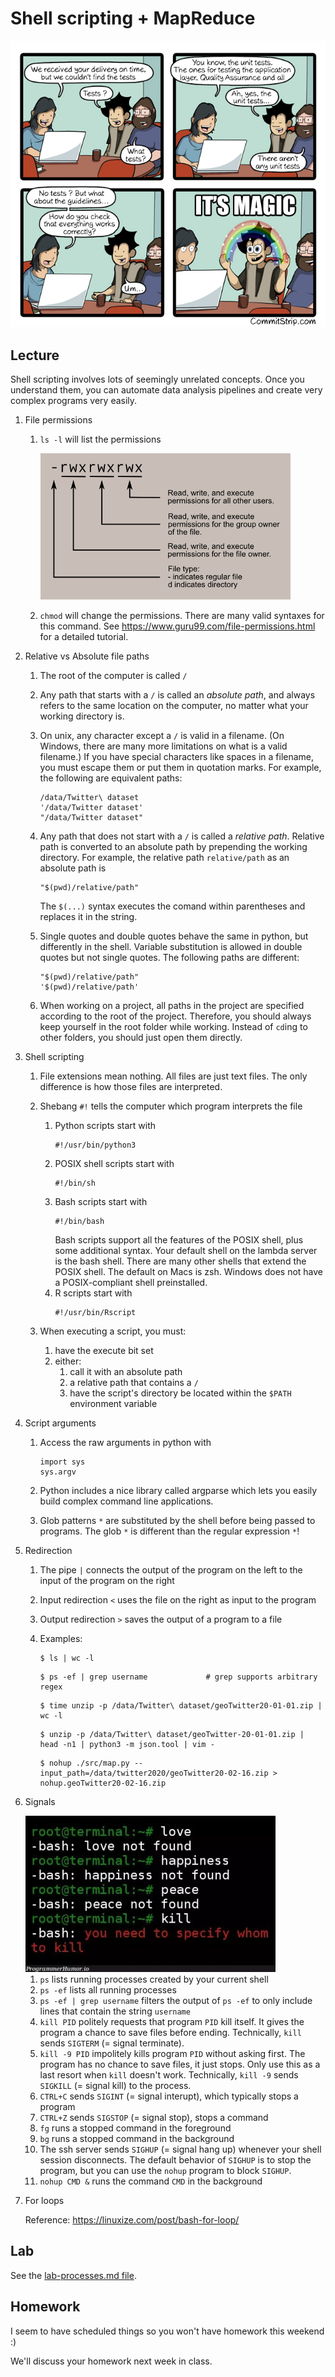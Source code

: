 # Shell scripting + MapReduce

<center>
<img src=Strip-Ou-sont-les-tests-unitaires-english650-final.jpg />
</center>

## Lecture

Shell scripting involves lots of seemingly unrelated concepts.
Once you understand them, you can automate data analysis pipelines and create very complex programs very easily.

1. File permissions
    
    1. `ls -l` will list the permissions

        <img src=file_permissions.png width=400px />

    1. `chmod` will change the permissions.
       There are many valid syntaxes for this command.
       See https://www.guru99.com/file-permissions.html for a detailed tutorial.

1. Relative vs Absolute file paths

    1. The root of the computer is called `/`

    1. Any path that starts with a `/` is called an *absolute path*,
       and always refers to the same location on the computer,
       no matter what your working directory is.

    1. On unix, any character except a `/` is valid in a filename.
       (On Windows, there are many more limitations on what is a valid filename.)
       If you have special characters like spaces in a filename, you must escape them or put them in quotation marks.
       For example, the following are equivalent paths:
       ```
       /data/Twitter\ dataset
       '/data/Twitter dataset'
       "/data/Twitter dataset"
       ```

    1. Any path that does not start with a `/` is called a *relative path*.
       Relative path is converted to an absolute path by prepending the working directory.
       For example, the relative path `relative/path` as an absolute path is
       ```
       "$(pwd)/relative/path"
       ```
       The `$(...)` syntax executes the comand within parentheses and replaces it in the string.

    1. Single quotes and double quotes behave the same in python, but differently in the shell.
       Variable substitution is allowed in double quotes but not single quotes.
       The following paths are different:
       ```
       "$(pwd)/relative/path"
       '$(pwd)/relative/path'
       ```

    1. When working on a project, all paths in the project are specified according to the root of the project.
       Therefore, you should always keep yourself in the root folder while working.
       Instead of `cd`ing to other folders, you should just open them directly.

1. Shell scripting

    1. File extensions mean nothing.
       All files are just text files.
       The only difference is how those files are interpreted.

    1. Shebang `#!` tells the computer which program interprets the file

        1. Python scripts start with
           ```
           #!/usr/bin/python3
           ```
        1. POSIX shell scripts start with
           ```
           #!/bin/sh
           ```
        1. Bash scripts start with
           ```
           #!/bin/bash
           ```
           Bash scripts support all the features of the POSIX shell, plus some additional syntax.
           Your default shell on the lambda server is the bash shell.
           There are many other shells that extend the POSIX shell.
           The default on Macs is zsh.
           Windows does not have a POSIX-compliant shell preinstalled.
        1. R scripts start with
           ```
           #!/usr/bin/Rscript
           ```

    1. When executing a script, you must:
        1. have the execute bit set
        1. either:
            1. call it with an absolute path
            1. a relative path that contains a `/`
            1. have the script's directory be located within the `$PATH` environment variable

1. Script arguments
    1. Access the raw arguments in python with
       ```
       import sys
       sys.argv
       ```

    1. Python includes a nice library called argparse which lets you easily build complex command line applications.

    1. Glob patterns `*` are substituted by the shell before being passed to programs.
       The glob `*` is different than the regular expression `*`!

1. Redirection

    1. The pipe `|` connects the output of the program on the left to the input of the program on the right

    1. Input redirection `<` uses the file on the right as input to the program

    1. Output redirection `>` saves the output of a program to a file

    1. Examples:

       ```
       $ ls | wc -l
       ```

       ```
       $ ps -ef | grep username             # grep supports arbitrary regex
       ```

       ```
       $ time unzip -p /data/Twitter\ dataset/geoTwitter20-01-01.zip | wc -l
       ```

       ```
       $ unzip -p /data/Twitter\ dataset/geoTwitter-20-01-01.zip | head -n1 | python3 -m json.tool | vim -
       ```

       ```
       $ nohup ./src/map.py --input_path=/data/twitter2020/geoTwitter20-02-16.zip > nohup.geoTwitter20-02-16.zip
       ```
    
1. Signals

    <img src=kill.webp width=400px />

    1. `ps` lists running processes created by your current shell
    1. `ps -ef` lists all running processes
    1. `ps -ef | grep username` filters the output of `ps -ef` to only include lines that contain the string `username`
    1. `kill PID` politely requests that program `PID` kill itself.
       It gives the program a chance to save files before ending.
       Technically, `kill` sends `SIGTERM` (= signal terminate).
    1. `kill -9 PID` impolitely kills program `PID` without asking first.
       The program has no chance to save files, it just stops.
       Only use this as a last resort when `kill` doesn't work.
       Technically, `kill -9` sends `SIGKILL` (= signal kill) to the process.
    1. `CTRL+C` sends `SIGINT` (= signal interupt), which typically stops a program
    1. `CTRL+Z` sends `SIGSTOP` (= signal stop), stops a command
    1. `fg` runs a stopped command in the foreground
    1. `bg` runs a stopped command in the background
    1. The ssh server sends `SIGHUP` (= signal hang up) whenever your shell session disconnects.
       The default behavior of `SIGHUP` is to stop the program,
       but you can use the `nohup` program to block `SIGHUP`.
    1. `nohup CMD &` runs the command `CMD` in the background

1. For loops
   
   Reference: https://linuxize.com/post/bash-for-loop/
<!--
counter / defaultdict in python
serialization / deseialization of unicode
-->

## Lab

See the [lab-processes.md file](lab-processes.md).

<!--
Complete the tutorial in [processes.md](processes.md).

Once you've completed the tutorial, submit the string `I've completed the tutorial` to sakai to receive credit.
-->

## Homework

I seem to have scheduled things so you won't have homework this weekend :)

We'll discuss your homework next week in class.
